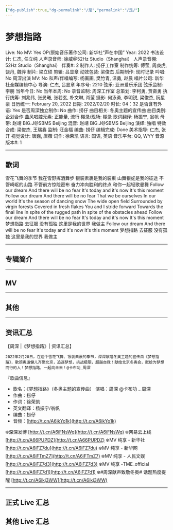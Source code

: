 ```yaml
---
{"dg-publish":true,"dg-permalink":"/是","permalink":"/是/"}
---
```



# 梦想指路

Live: No
MV: Yes
OP/原始音乐著作公司: 新华社“声在中国”
Year: 2022
书法设计: 仁杰, 任立纯
人声录音师: 徐威@52Hz Studio（Shanghai）
人声录音棚: 52Hz Studio（Shanghai）
伴奏#: 2
制作人: 捞仔工作室
制作统筹: 傅莹, 周庚虎, 饶丹, 魏骅
制片: 梁立硕
剪辑: 吕显章
动效包装: 梁俊杰
后期制作: 现时记录
吟唱: No
周深出演 MV: No
和声/伴唱编写: 杨画画, 樊竹青, 温勇, 赵晨
唱片公司: 新华社全媒编辑中心
导演: 仁杰, 吕显章
年序号: 2210
弦乐: 亚洲爱乐乐团
弦乐监制: 李朋
当年今日: No
当年本周: No
录音监制: 周深工作室
总策划: 李柯勇, 贾奋勇
执行统筹: 刘兆伟, 张旻曦, 张若玄, 朴文琳, 肖莹
摄影: 何泳勇, 李明锐, 梁俊杰, 阮星豪
日历统一: February 20, 2022
日期: 2022/02/20
时长: 04：32
是否含有外语: Yes
是否周深独立制作: No
曲作: 捞仔
曲目相关: 冬奥主题的宣传曲
曲目类别: 企划合作
曲风唱腔元素: 正能量, 流行
棚录/现场: 棚录
歌词翻译: 杨振宁, 翁帆
母带: 赵靖 BIG.J@SBMS Beijing
混音: 赵靖 BIG.J@SBMS Beijing
演绎: 独唱
特效合成: 梁俊杰, 王瑞鑫
监制: 汪金福
编曲: 捞仔
编辑完成: Done
美术指导: 仁杰, 张开
视觉设计: 唐巍, 唐薇
词作: 徐荣凯
语言: 国语, 英语
音乐平台: QQ, WYY
音源版本#: 1

---

## 歌词

雪花飞舞的季节
我在雪野挥洒舞步
银装素裹是我的装束
山舞银蛇是我的征途
不管崎岖的山路
不管前方惊险密布
奋力冲向胜利的终点
和你一起轻歌曼舞
Follow our dream
And there will be no fear
It's today and it's now
It's this moment
Follow our dream
And there will be no fear
That we be ourselves
In our world
It's the season of dancing snow
The wide open field
Surrounded by virgin forests
Covered in fresh flakes
You and I stride forward
Towards the final line
In spite of the rugged path
In spite of the obstacles ahead
Follow our dream
And there will be no fear
It's today and it's now
It's this moment
梦想指路
去征服 没有孤独
这里是我的世界
我做主
Follow our dream
And there will be no fear
It's today and it's now
It's this moment
梦想指路
去征服 没有孤独
这里是我的世界
我做主

---

## 专辑简介

---

## MV

---

## 其他

---

## 资讯汇总

【周深 |《梦想指路》| 资讯汇总】

    2022年2月20日，在这个雪花飞舞、银装素裹的季节，深深献唱冬奥主题的宣传曲《梦想指路》，歌颂奥运健儿齐聚北京，追逐梦想，挑战极限，超越自我！献给北京冬奥会，献给为梦想而行的人！梦想指路，一起向未来！@卡布叻_周深

『歌曲信息』

- 歌名：《梦想指路》（冬奥主题的宣传曲）
演唱：周深 @卡布叻 _ 周深
- 作曲：捞仔
- 作词：徐荣凯
- 英文翻译：杨振宁/翁帆
- 编曲：捞仔
- 音频：[http://t.cn/A6ikYo1k](http://t.cn/A6ikYo1k)

❄️深深发博 [http://t.cn/A6iFNsWq](http://t.cn/A6iFNsWq)
❄️网易云上线 [http://t.cn/A66PUPDZ](http://t.cn/A66PUPDZ)
❄️MV 纯享 - 新华社 [http://t.cn/A6iFZ7du](http://t.cn/A6iFZ7du)
❄️MV 纯享 - 新华网 [http://t.cn/A6iFTmZ7](http://t.cn/A6iFTmZ7)
❄️MV 纯享 - 人民文娱 [http://t.cn/A6iFZ7d3](http://t.cn/A6iFZ7d3)
❄️MV 纯享 -TME_official [http://t.cn/A6iFZ7d1](http://t.cn/A6iFZ7d1)
❄️#周深献声致敬冬奥# 话题热度提醒 [http://t.cn/A6ikj3WW](http://t.cn/A6ikj3WW)

---

## 正式 Live 汇总

## 其他 Live 汇总
